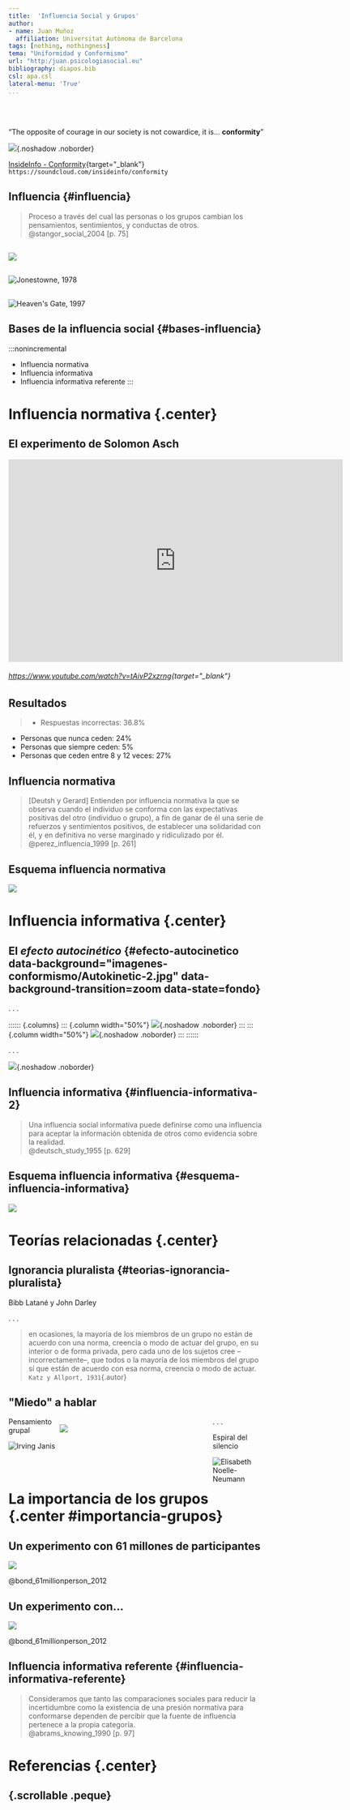 ```yaml
---
title:  'Influencia Social y Grupos'
author:
- name: Juan Muñoz
  affiliation: Universitat Autònoma de Barcelona
tags: [nothing, nothingness]
tema: "Uniformidad y Conformismo"
url: "http:/juan.psicologiasocial.eu"
bibliography: diapos.bib
csl: apa.csl
lateral-menu: 'True'
...
```


##

<!-- ::: nonincremental
* Introducción
* Influencia informativa
* Influencia normativa
* Influencia informacional referente
::: -->

<br><br>
“The opposite of courage in our society is not cowardice, it is… **conformity**”

<!-- <audio controls>
<source src="imagenes-conformismo/Insideinfo-Conformity.mp3" type="audio/mp3">
</audio> -->

![](imagenes-conformismo/InsideInfo.png){.noshadow .noborder}

[InsideInfo - Conformity](https://soundcloud.com/insideinfo/conformity){target="_blank"}\
`https://soundcloud.com/insideinfo/conformity`

## Influencia {#influencia}
> Proceso a través del cual las personas o los grupos cambian los pensamientos, sentimientos, y conductas de otros.\
@stangor_social_2004 [p. 75]

##
![](imagenes-conformismo/Ovejas-0.png)

##
![Jonestowne, 1978](imagenes-conformismo/Jonestown-1.jpg)

##

![Heaven's Gate, 1997](imagenes-conformismo/HeavensGate.jpg)

## Bases de la influencia social {#bases-influencia}

:::nonincremental
- Influencia normativa
- Influencia informativa
- Influencia informativa referente
:::

# Influencia normativa {.center}

## El experimento de Solomon Asch

<iframe width="660" height="400" src="https://www.youtube.com/embed/tAivP2xzrng" frameborder="0" allow="accelerometer; autoplay; clipboard-write; encrypted-media; gyroscope; picture-in-picture" allowfullscreen></iframe>

<!-- <video width="420"  class="stretch" controls><source src="multimedia/AschLineas-1.mp4"></video> -->

###### <https://www.youtube.com/watch?v=tAivP2xzrng>{target="_blank"}

<!-- ## El experimento de Asch {data-background="imagenes-conformismo/Asch-conformity.jpg" data-background-transition=zoom data-state=fondo}

. . .

![](imagenes-conformismo/Asch-1.png){.noshadow}

## El experimento de Asch {data-background="imagenes-conformismo/Asch-conformity.jpg" data-background-transition=zoom data-state=fondo}

![](imagenes-conformismo/Asch-2.png){.noshadow} -->

## Resultados

>- Respuestas incorrectas: 36.8%
- Personas que nunca ceden: 24%
- Personas que siempre ceden: 5%
- Personas que ceden entre 8 y 12 veces: 27%


## Influencia normativa

>[Deutsh y Gerard] Entienden por influencia normativa la que se observa cuando el individuo se conforma con las expectativas positivas del otro (individuo o grupo), a fin de ganar de él una serie de refuerzos y sentimientos positivos, de establecer una solidaridad con él, y en definitiva no verse marginado y ridiculizado por él.\
@perez_influencia_1999 [p. 261]

## Esquema influencia normativa

![](imagenes-conformismo/InfluenciaNormativa.jpg)

<!-- ##

>Es una forma de influencia en la que se ejerce presión para hacer que alguien se conforme a las expectativas y preferencias de los demás. Las expectativas y preferencias de los otros funcionan como norma de grupo de referencia que expresa cómo deben comportarse o qué decisión deben tomar las personas.\
@kaplan_normative_2010 [p. 606] -->

<!-- ## Conformismo

:::::: {.columns}
::: {.column width="67%"}
>La conformidad ocurre cuando una persona cambia su comportamiento o actitud para que sea más similar al comportamiento o actitud de un grupo. (...) la conformidad puede ocurrir sin que el grupo desee ejercer influencia sobre, o monitorear al individuo, siempre y cuando la persona conozca la posición del grupo y quiera estar de acuerdo con ella..\
@levine_conformity_2007 [p. 168]
:::
::: {.column width="33%"}
![Solomon Asch\
(1907-1996)](imagenes-conformismo/Asch.jpg)
:::
:::::: -->



<!-- ## Tamaño de la mayoría

![](imagenes-conformismo/Ovejas-3.png)
<!-- ![](imagenes-conformismo/Asch-EfectoMayoria.jpg) -->


<!-- ## Tamaño de la mayoría

<video width="420"  class="stretch" controls><source src="imagenes-conformismo/Stanley Milgram - Conformity and Independence.mp4"></video>

###### <https://www.youtube.com/watch?v=P0e6zG8IbE8>

###### @milgram_note_1969 -->


<!-- ## Unanimidad

<div id="column1" style="float:left; margin:0; width:50%;">
![](imagenes-conformismo/Ovejas-1.png)
</div>

. . .

<div id="column1" style="float:left; margin:0; width:50%;">
![](imagenes-conformismo/Ovejas-2.png)
</div>

## Anonimato
![](imagenes-conformismo/Ovejas-4.png) -->

<!-- ![Kota-Ezawa](imagenes-conformismo/Kota-Ezawa-handvote.jpg) -->

<!-- ## Diferencias mujeres - hombres
![](imagenes-conformismo/Mori-Arai.png)\
@mori_no_2010


## Sexo y edad
![](imagenes-conformismo/Mori-Koyama.png)\
@mori_boys_2014 -->

<!-- ## Dificultad y relevancia de la tarea {#dificultad-tarea}

![](imagenes-conformismo/Asch-RelevanciaTarea.jpg)

@baron_forgotten_1996

## Baron et al. (1996) {#baron}

![Número medio de ensayos en los que hay conformismo](imagenes-conformismo/Baron-Vandello-Brunsman.jpg) -->

<!--##Conformismo: Factores

* Contexto histórico y cultural
* Unanimidad
* Anonimato-->

<!--##Normas en el "Bennington College" {data-background="imagenes-conformismo/Bennington.jpg" data-background-transition=zoom data-state=fondo}

![Theodore Newcomb\
1903-1984](imagenes-conformismo/Newcomb.jpg)-->

# Influencia informativa {.center}

## El _efecto autocinético_ {#efecto-autocinetico data-background="imagenes-conformismo/Autokinetic-2.jpg" data-background-transition=zoom data-state=fondo}

. . .

:::::: {.columns}
::: {.column width="50%"}
![](imagenes-conformismo/EfectoAutocinetico-1.png){.noshadow .noborder}
:::
::: {.column width="50%"}
![](imagenes-conformismo/EfectoAutocinetico-2.png){.noshadow .noborder}
:::
::::::


. . .

![](imagenes-conformismo/EfectoAutocinetico-3.png){.noshadow .noborder}

## Influencia informativa {#influencia-informativa-2}

>Una influencia social informativa puede definirse como una influencia para aceptar la información obtenida de otros como evidencia sobre la realidad.\
@deutsch_study_1955 [p. 629]

## Esquema influencia informativa {#esquema-influencia-informativa}
![](imagenes-conformismo/InfluenciaInformativa.jpg)


<!-- ## Normalización {#normalizacion data-background="imagenes-conformismo/Cebras.jpg" data-background-transition=zoom data-state=fondo}

. . .

>Procés de creació de les normes que regulen la conducta, la percepció, el pensament o els desitjos de les persones en una situació concreta.\
@feliu_influencia_2003 [p. 260]

![Muzafer Sheriff (1936)\
(1906-1988)](imagenes-conformismo/Sherif.jpg) -->


# Teorías relacionadas {.center}

## Ignorancia pluralista {#teorias-ignorancia-pluralista}


<!-- ![Bibb Latané y John Darley](imagenes-conformismo/Latane-Darley.jpg)

-->

Bibb Latané y John Darley

. . .

>en ocasiones, la mayoría de los miembros de un grupo no están de acuerdo con una norma, creencia o modo de actuar del grupo, en su interior o de forma privada, pero cada uno de los sujetos cree –incorrectamente–, que todos o la mayoría de los miembros del grupo sí que están de acuerdo con esa norma, creencia o modo de actuar. \
`Katz y Allport, 1931`{.autor}

## "Miedo" a hablar

<div id="column1" style="float:left; margin:0; width:20%;">
Pensamiento grupal

![Irving Janis](imagenes-conformismo/Janis.png)
</div>

<div id="column1" style="float:left; margin:0; width:60%;">

![](imagenes-conformismo/Silence.jpg)

</div>

. . .

<div id="column1" style="float:left; margin:0; width:20%;">
Espiral del silencio

![Elisabeth Noelle-Neumann](imagenes-conformismo/Noelle-Neumann.jpg)
</div>

<!-- ## Bandwagon effect

![](imagenes-conformismo/BandwagonEffect.png)\
@dahlgaard_how_2017 -->

<!--
##Relevancia de la tarea (Kundu)

> Los soldados enemigos se han apoderado de tu aldea. Tienen órdenes de matar a todos los civiles que quedan. Usted y algunos de sus conciudadanos han buscado refugio en el sótano de una gran casa. En el exterior se oyen las voces de los soldados que han llegado para registrarla en busca de objetos de valor.\
Tu bebé empieza a llorar a gritos. Le cubres la boca para amortiguar el sonido. Si quitas la mano de su boca, su llanto llamará la atención de los soldados que matarán a todas las personas escondidas en la bodega (incluyendo a tu hijo). La única solución para salvaros es asfixiarlo hasta la muerte.\
¿Es correcto matar a tu hijo para salvarte a ti mismo y al resto del pueblo?\
@kundu_morality_2013
##

![@kundu_morality_2013](imagenes-conformismo/Kundu-dilematic.png)
-->


# La importancia de los grupos {.center #importancia-grupos}

## Un experimento con 61 millones de participantes

![](imagenes-conformismo/Bond-InformationalMessage.png)

@bond_61millionperson_2012

## Un experimento con...

![](imagenes-conformismo/Bond-SocialMessage.png)

@bond_61millionperson_2012

<!-- ## Un experimento con...

![](imagenes-conformismo/Bond-Resultados.png)

@bond_61millionperson_2012 -->

## Influencia informativa referente {#influencia-informativa-referente}

>Consideramos que tanto las comparaciones sociales para reducir la incertidumbre como la existencia de una presión normativa para conformarse dependen de percibir que la fuente de influencia pertenece a la propia categoría.\
@abrams_knowing_1990 [p. 97]

<!--
"We argue that both social comparisons to reduce uncertainty and the existence of normative pressure to comply depend on perceiving the source of influence as belonging to one's own category" (Abrams et al 1990:97)
-->

<!--
>La teoría de la influencia informativa referente es la teoría de la identidad social de la influencia social en grupos. Considera la influencia normativa e informativa -conceptos separados según el planteamiento de otros científicos sociales- como parte de un único proceso de influencia ligado a la pertenencia e identidad social.\
@smith_referent_2010 [p. 687]


>Referent informational influence theory is the social identity theory of social influence in groups. It considers normative influence and informational influence—separate concepts in the thinking of other social scientists—as part of a single influence process linked to group membership and social identity.\
@smith_referent_2010 [p. 687]
-->

<!-- ## Categorización e influencia

![](imagenes-conformismo/Abrams-Wetherell-exp1.png)\
@abrams_knowing_1990

## Categorización, anonimato e influencia

![](imagenes-conformismo/Abrams-Wetherell-exp2.png)\
@abrams_knowing_1990 -->


<!--
# Discusión {.center}

##

![](imagenes-conformismo/Chickenprotest.jpg)


## Independencia

> No es justificable asumir de antemano que una teoría de la influencia social deba ser una teoría de la sumisión a la presión social. No es necesario dudar de la gran potencia de las fuerzas sociales para darse cuenta de que la conformidad no es el único efecto que producen. La lucha por la independencia y la resistencia a la invasión son tan característicos de las personas como lo es la conformidad. En consecuencia, es una reducción exagerada destacar la sumisión, olvidándose de los nada despreciables poderes que muestran en ocasiones las personas para actuar de acuerdo con sus convicciones y elevarse por encima de la pasión del grupo.\
@asch_studies_1956 [p. 3]
-->

# Referencias {.center}

## {.scrollable .peque}
